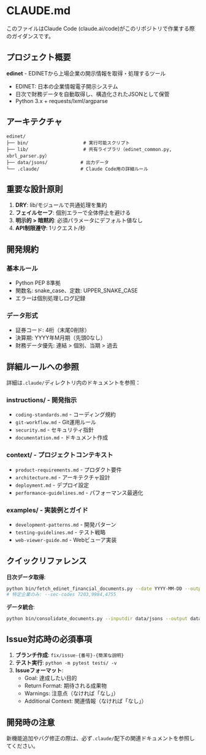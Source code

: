 # CLAUDE.md

このファイルはClaude Code (claude.ai/code)がこのリポジトリで作業する際のガイダンスです。

## プロジェクト概要

**edinet** - EDINETから上場企業の開示情報を取得・処理するツール
- EDINET: 日本の企業情報電子開示システム
- 日次で財務データを自動取得し、構造化されたJSONとして保管
- Python 3.x + requests/lxml/argparse

## アーキテクチャ

```
edinet/
├── bin/                    # 実行可能スクリプト
├── lib/                    # 共有ライブラリ（edinet_common.py, xbrl_parser.py）
├── data/jsons/            # 出力データ
└── .claude/               # Claude Code用の詳細ルール
```

## 重要な設計原則

1. **DRY**: lib/モジュールで共通処理を集約
2. **フェイルセーフ**: 個別エラーで全体停止を避ける
3. **明示的 > 暗黙的**: 必須パラメータにデフォルト値なし
4. **API制限遵守**: 1リクエスト/秒

## 開発規約

### 基本ルール
- Python PEP 8準拠
- 関数名: snake_case、定数: UPPER_SNAKE_CASE
- エラーは個別処理しログ記録

### データ形式
- 証券コード: 4桁（末尾0削除）
- 決算期: YYYY年M月期（先頭0なし）
- 財務データ優先: 連結 > 個別、当期 > 過去

## 詳細ルールへの参照

詳細は`.claude/`ディレクトリ内のドキュメントを参照：

### instructions/ - 開発指示
- `coding-standards.md` - コーディング規約
- `git-workflow.md` - Git運用ルール
- `security.md` - セキュリティ指針
- `documentation.md` - ドキュメント作成

### context/ - プロジェクトコンテキスト
- `product-requirements.md` - プロダクト要件
- `architecture.md` - アーキテクチャ設計
- `deployment.md` - デプロイ設定
- `performance-guidelines.md` - パフォーマンス最適化

### examples/ - 実装例とガイド
- `development-patterns.md` - 開発パターン
- `testing-guidelines.md` - テスト戦略
- `web-viewer-guide.md` - Webビューア実装

## クイックリファレンス

**日次データ取得**:
```bash
python bin/fetch_edinet_financial_documents.py --date YYYY-MM-DD --outputdir data/jsons --api-key YOUR_KEY
# 特定企業のみ: --sec-codes 7203,9984,4755
```

**データ統合**:
```bash
python bin/consolidate_documents.py --inputdir data/jsons --output data/edinet.json
```

## Issue対応時の必須事項

1. **ブランチ作成**: `fix/issue-{番号}-{簡潔な説明}`
2. **テスト実行**: `python -m pytest tests/ -v`
3. **Issueフォーマット**:
   - Goal: 達成したい目的
   - Return Format: 期待される成果物
   - Warnings: 注意点（なければ「なし」）
   - Additional Context: 関連情報（なければ「なし」）

## 開発時の注意

新機能追加やバグ修正の際は、必ず`.claude/`配下の関連ドキュメントを参照してください。